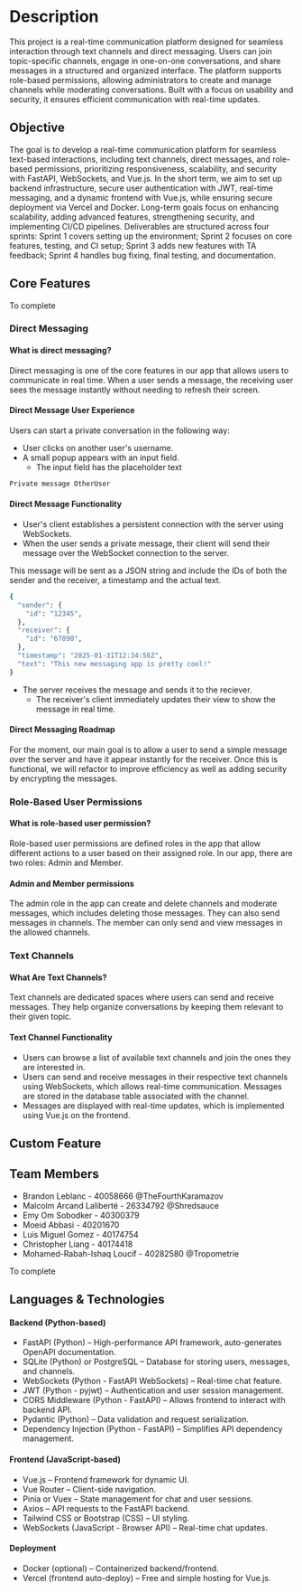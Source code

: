# Description

This project is a real-time communication platform designed for seamless interaction through text channels and direct messaging. Users can join topic-specific channels, engage in one-on-one conversations, and share messages in a structured and organized interface. The platform supports role-based permissions, allowing administrators to create and manage channels while moderating conversations. Built with a focus on usability and security, it ensures efficient communication with real-time updates. 

## Objective

The goal is to develop a real-time communication platform for seamless text-based interactions, including text channels, direct messages, and role-based permissions, prioritizing responsiveness, scalability, and security with FastAPI, WebSockets, and Vue.js. In the short term, we aim to set up backend infrastructure, secure user authentication with JWT, real-time messaging, and a dynamic frontend with Vue.js, while ensuring secure deployment via Vercel and Docker. Long-term goals focus on enhancing scalability, adding advanced features, strengthening security, and implementing CI/CD pipelines. Deliverables are structured across four sprints: Sprint 1 covers setting up the environment; Sprint 2 focuses on core features, testing, and CI setup; Sprint 3 adds new features with TA feedback; Sprint 4 handles bug fixing, final testing, and documentation.

## Core Features

To complete

### Direct Messaging

#### What is direct messaging?
Direct messaging is one of the core features in our app that allows users to communicate in real time. When a user sends a message, the receiving user sees the message instantly without needing to refresh their screen.

#### Direct Message User Experience
Users can start a private conversation in the following way:
* User clicks on another user's username.
* A small popup appears with an input field.
    * The input field has the placeholder text
    
```sh
Private message OtherUser
```

#### Direct Message Functionality
* User's client establishes a persistent connection with the server using WebSockets.
* When the user sends a private message, their client will send their message over the WebSocket connection to the server.


This message will be sent as a JSON string and include the IDs of both the sender and the receiver, a timestamp and the actual text.

```sh
{
  "sender": {
    "id": "12345",
  },
  "receiver": {
    "id": "67890",
  },
  "timestamp": "2025-01-31T12:34:56Z",
  "text": "This new messaging app is pretty cool!"
}
```

* The server receives the message and sends it to the reciever.
    * The receiver's client immediately updates their view to show the message in real time.

#### Direct Messaging Roadmap
For the moment, our main goal is to allow a user to send a simple message over the server and have it appear instantly for the receiver. Once this is functional, we will refactor to improve efficiency as well as adding security by encrypting the messages.

### Role-Based User Permissions

#### What is role-based user permission?
Role-based user permissions are defined roles in the app that allow different actions to a user based on their assigned role. In our app, there are two roles: Admin and Member.

#### Admin and Member permissions
The admin role in the app can create and delete channels and moderate messages, which includes deleting those messages. They can also send messages in channels.
The member can only send and view messages in the allowed channels.

### Text Channels

#### What Are Text Channels?
Text channels are dedicated spaces where users can send and receive messages. They help organize conversations by keeping them relevant to their given topic.

#### Text Channel Functionality
- Users can browse a list of available text channels and join the ones they are interested in.
- Users can send and receive messages in their respective text channels using WebSockets, which allows real-time communication. Messages are stored in the database table associated with the channel.
- Messages are displayed with real-time updates, which is implemented using Vue.js on the frontend.

## Custom Feature 

## Team Members
- Brandon Leblanc - 40058666 @TheFourthKaramazov
- Malcolm Arcand Laliberté - 26334792 @Shredsauce
- Emy Om Sobodker - 40300379
- Moeid Abbasi - 40201670
- Luis Miguel Gomez - 40174754
- Christopher Liang - 40174418
- Mohamed-Rabah-Ishaq Loucif - 40282580 @Tropometrie

To complete


## Languages & Technologies 

#### Backend (Python-based)
- FastAPI (Python) – High-performance API framework, auto-generates OpenAPI documentation.
- SQLite (Python) or PostgreSQL – Database for storing users, messages, and channels.
- WebSockets (Python - FastAPI WebSockets) – Real-time chat feature.
- JWT (Python - pyjwt) – Authentication and user session management.
- CORS Middleware (Python - FastAPI) – Allows frontend to interact with backend API.
- Pydantic (Python) – Data validation and request serialization.
- Dependency Injection (Python - FastAPI) – Simplifies API dependency management.

#### Frontend (JavaScript-based)
- Vue.js – Frontend framework for dynamic UI.
- Vue Router – Client-side navigation.
- Pinia or Vuex – State management for chat and user sessions.
- Axios – API requests to the FastAPI backend.
- Tailwind CSS or Bootstrap (CSS) – UI styling.
- WebSockets (JavaScript - Browser API) – Real-time chat updates.

#### Deployment
- Docker (optional) – Containerized backend/frontend.
- Vercel (frontend auto-deploy) – Free and simple hosting for Vue.js.






